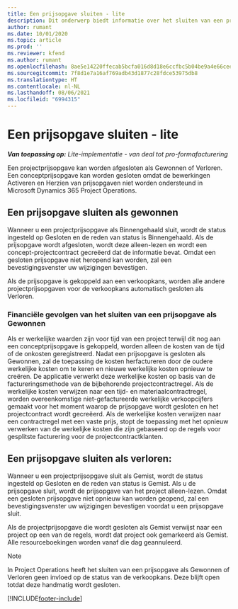 ```yaml
---
title: Een prijsopgave sluiten - lite
description: Dit onderwerp biedt informatie over het sluiten van een prijsopgave in Project Operations.
author: rumant
ms.date: 10/01/2020
ms.topic: article
ms.prod: ''
ms.reviewer: kfend
ms.author: rumant
ms.openlocfilehash: 8ae5e14220ffecab5bcfa016d8d18e6ccfbc5b04be9a4e66cee26f8885125d31
ms.sourcegitcommit: 7f8d1e7a16af769adb43d1877c28fdce53975db8
ms.translationtype: HT
ms.contentlocale: nl-NL
ms.lasthandoff: 08/06/2021
ms.locfileid: "6994315"
---
```

# <a name="close-a-quote---lite"></a>Een prijsopgave sluiten - lite

_**Van toepassing op:** Lite-implementatie - van deal tot pro-formafacturering_

Een projectprijsopgave kan worden afgesloten als Gewonnen of Verloren. Een conceptprijsopgave kan worden gesloten omdat de bewerkingen Activeren en Herzien van prijsopgaven niet worden ondersteund in Microsoft Dynamics 365 Project Operations.

## <a name="close-a-quote-as-won"></a>Een prijsopgave sluiten als gewonnen

Wanneer u een projectprijsopgave als Binnengehaald sluit, wordt de status ingesteld op Gesloten en de reden van status is Binnengehaald. Als de prijsopgave wordt afgesloten, wordt deze alleen-lezen en wordt een concept-projectcontract gecreëerd dat de informatie bevat. Omdat een gesloten prijsopgave niet heropend kan worden, zal een bevestigingsvenster uw wijzigingen bevestigen.

Als de prijsopgave is gekoppeld aan een verkoopkans, worden alle andere projectprijsopgaven voor de verkoopkans automatisch gesloten als Verloren.

### <a name="financial-impact-of-closing-a-quote-as-won"></a>Financiële gevolgen van het sluiten van een prijsopgave als Gewonnen

Als er werkelijke waarden zijn voor tijd van een project terwijl dit nog aan een conceptprijsopgave is gekoppeld, worden alleen de kosten van de tijd of de onkosten geregistreerd. Nadat een prijsopgave is gesloten als Gewonnen, zal de toepassing de kosten herfactureren door de oudere werkelijke kosten om te keren en nieuwe werkelijke kosten opnieuw te creëren. De applicatie verwerkt deze werkelijke kosten op basis van de factureringsmethode van de bijbehorende projectcontractregel. Als de werkelijke kosten verwijzen naar een tijd- en materiaalcontractregel, worden overeenkomstige niet-gefactureerde werkelijke verkoopcijfers gemaakt voor het moment waarop de prijsopgave wordt gesloten en het projectcontract wordt gecreëerd. Als de werkelijke kosten verwijzen naar een contractregel met een vaste prijs, stopt de toepassing met het opnieuw verwerken van de werkelijke kosten die zijn gebaseerd op de regels voor gesplitste facturering voor de projectcontractklanten.

## <a name="closing-a-quote-as-lost"></a>Een prijsopgave sluiten als verloren:

Wanneer u een projectprijsopgave sluit als Gemist, wordt de status ingesteld op Gesloten en de reden van status is Gemist. Als u de prijsopgave sluit, wordt de prijsopgave van het project alleen-lezen. Omdat een gesloten prijsopgave niet opnieuw kan worden geopend, zal een bevestigingsvenster uw wijzigingen bevestigen voordat u een prijsopgave sluit.

Als de projectprijsopgave die wordt gesloten als Gemist verwijst naar een project op een van de regels, wordt dat project ook gemarkeerd als Gemist. Alle resourceboekingen worden vanaf die dag geannuleerd.

> [!NOTE]
> In Project Operations heeft het sluiten van een prijsopgave als Gewonnen of Verloren geen invloed op de status van de verkoopkans. Deze blijft open totdat deze handmatig wordt gesloten.


[!INCLUDE[footer-include](../../includes/footer-banner.md)]
